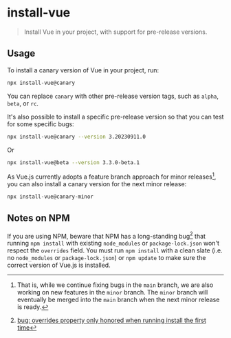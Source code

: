 # install-vue

> Install Vue in your project, with support for pre-release versions.

## Usage

To install a canary version of Vue in your project, run:

```sh
npx install-vue@canary
```

You can replace `canary` with other pre-release version tags, such as `alpha`, `beta`, or `rc`.

It's also possible to install a specific pre-release version so that you can test for some specific bugs:

```sh
npx install-vue@canary --version 3.20230911.0
```

Or

```sh
npx install-vue@beta --version 3.3.0-beta.1
```

As Vue.js currently adopts a feature branch approach for minor releases[^1], you can also install a canary version for the next minor release:

```sh
npx install-vue@canary-minor
```

## Notes on NPM

If you are using NPM, beware that NPM has a long-standing bug[^2] that running `npm install` with existing `node_modules` or `package-lock.json` won't respect the `overrides` field. You must run `npm install` with a clean slate (i.e. no `node_modules` or `package-lock.json`) or `npm update` to make sure the correct version of Vue.js is installed.

[^1]: That is, while we continue fixing bugs in the `main` branch, we are also working on new features in the `minor` branch. The `minor` branch will eventually be merged into the `main` branch when the next minor release is ready.
[^2]: [bug: overrides property only honored when running install the first time](https://github.com/npm/cli/issues/5850)
